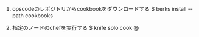 1. opscodeのレポジトリからcookbookをダウンロードする
$ berks install --path cookbooks

2. 指定のノードのchefを実行する
$ knife solo cook <user>@<target host>
